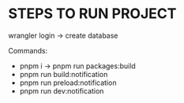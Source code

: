 # STEPS TO RUN PROJECT
wrangler login -> create database

Commands: 
- pnpm i -> pnpm run packages:build
- pnpm run build:notification
- pnpm run preload:notification
- pnpm run dev:notification


